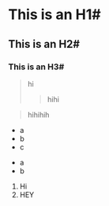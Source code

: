 # This is an H1#
## This is an H2#
### This is an H3#
> hi
>> hihi

> hihihih
* a
* b
* c
>
+ a
+ b
>
1. Hi
2. HEY
